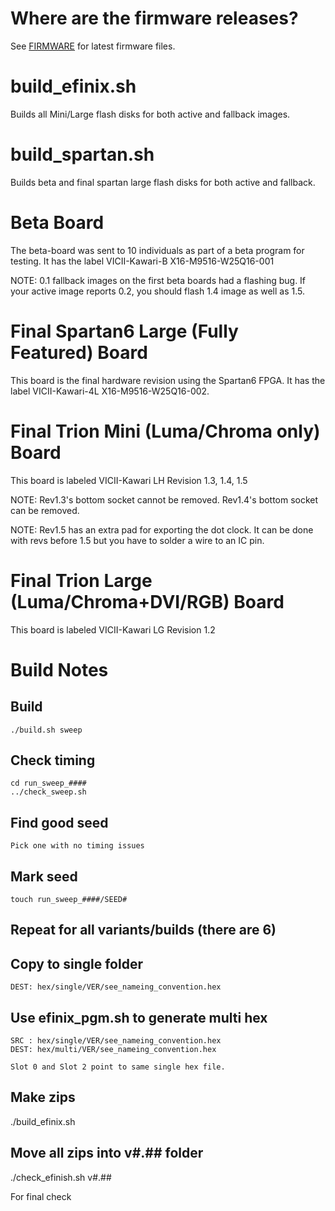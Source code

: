 # Where are the firmware releases?

See [FIRMWARE](../../../doc/FIRMWARE.md) for latest firmware files.

# build_efinix.sh

Builds all Mini/Large flash disks for both active and fallback images.

# build_spartan.sh

Builds beta and final spartan large flash disks for both active and fallback.

# Beta Board

The beta-board was sent to 10 individuals as part of a beta program for testing.
It has the label VICII-Kawari-B X16-M9516-W25Q16-001

NOTE: 0.1 fallback images on the first beta boards had a flashing bug. If your active image reports 0.2, you should flash 1.4 image as well as 1.5.

# Final Spartan6 Large (Fully Featured) Board

This board is the final hardware revision using the Spartan6 FPGA. It has the label VICII-Kawari-4L X16-M9516-W25Q16-002.

# Final Trion Mini (Luma/Chroma only) Board

This board is labeled VICII-Kawari LH Revision 1.3, 1.4, 1.5

NOTE: Rev1.3's bottom socket cannot be removed. Rev1.4's bottom socket can be removed.

NOTE: Rev1.5 has an extra pad for exporting the dot clock. It can be done with revs before 1.5 but you have to solder a wire to an IC pin.

# Final Trion Large (Luma/Chroma+DVI/RGB) Board

This board is labeled VICII-Kawari LG Revision 1.2


# Build Notes

## Build

    ./build.sh sweep

## Check timing

    cd run_sweep_####
    ../check_sweep.sh

## Find good seed

    Pick one with no timing issues

## Mark seed

    touch run_sweep_####/SEED#

## Repeat for all variants/builds (there are 6)

## Copy to single folder

    DEST: hex/single/VER/see_nameing_convention.hex

## Use efinix_pgm.sh to generate multi hex

    SRC : hex/single/VER/see_nameing_convention.hex
    DEST: hex/multi/VER/see_nameing_convention.hex

    Slot 0 and Slot 2 point to same single hex file.

## Make zips

   ./build_efinix.sh

## Move all zips into v#.## folder

   ./check_efinish.sh v#.##

   For final check
